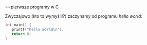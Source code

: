 ==pierwsze programy w C

Zwyczajowo (kto to wymyślił?) zaczynamy od programu 
*hello world*:

```c
int main() {
   printf("hello world\n");
   return 0;
}

